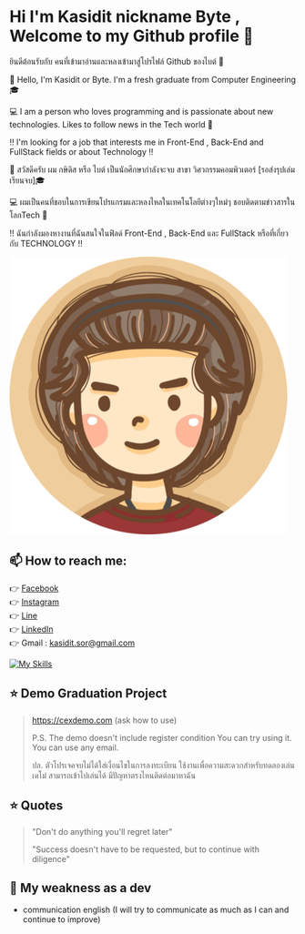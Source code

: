 # Hi I'm Kasidit nickname Byte , Welcome to my Github profile 👾  
 ยินดีต้อนรับกับ คนที่เข้ามาอ่านและหลงเข้ามาสู่โปรไฟล์ Github ของไบต์ 👾

🙋 Hello, I'm Kasidit or Byte. I'm a fresh graduate from Computer Engineering 🎓

💻 I am a person who loves programming and is passionate about new technologies. Likes to follow news in the Tech world 👾

‼️ I'm looking for a job that interests me in Front-End , Back-End and FullStack fields or about Technology  ‼️

🙋 สวัสดีครับ ผม กษิดิส หรือ ไบต์ เป็นนักศึกษากำลังจะจบ สาขา วิศวกรรมคอมพิวเตอร์ [รอส่งรุปเล่มเรียนจบ]🎓

💻 ผมเป็นคนที่ชอบในการเขียนโปรแกรมและหลงไหลในเทคโนโลยีต่างๆใหม่ๆ ชอบติดตามข่าวสารในโลกTech 👾 

‼️ ฉันกำลังมองหางานที่ฉันสนใจในฟิลด์ Front-End , Back-End และ FullStack หรือที่เกี่ยวกับ TECHNOLOGY  ‼️  

![Byteji](./byteji.png)

## <h2>📫 How to reach me:</h2>
👉 [Facebook](https://www.facebook.com/byte.sa/)<br>
👉 [Instagram](https://www.instagram.com/byte_ks/)<br>
👉 [Line](https://linevoom.line.me/user/_dRwJqNCqwX_BJJ50mKZyd9d7QGN-n9-F4bY_CVg)<br>
👉 [LinkedIn]( https://www.linkedin.com/in/byte-ji-a5951a25a/)<br>
👉 Gmail : kasidit.sor@gmail.com <br>


[![My Skills](https://skillicons.dev/icons?i=html,css,js,vue,react,redux,laravel,kotlin,nodejs,java,c,php,bootstrap,materialui,mysql,firebase,express,pr,ps,ai,figma,xd,postman,docker)](https://skillicons.dev)

## ⭐ Demo Graduation Project 
> https://cexdemo.com  (ask how to use)
> 
> P.S. The demo doesn't include register condition  You can try using it. You can use any email.
> 
> ปล. ตัวโปรเจคจบไม่ได้ใส่เงื่อนไขในการลงทะเบียน ใช้งานเพื่อความสะดวกสำหรับทดลองเล่นเดโม่ สามารถเข้าไปเล่นได้ มีปัญหาตรงไหนติดต่อมาหาฉัน

## ⭐ Quotes 
> "Don't do anything you'll regret later"
>
> "Success doesn't have to be requested, but to continue with diligence"

## 💬 My weakness as a dev
-  communication english (I will try to communicate as much as I can and continue to improve)
<!--
**byteji/bytenaja** is a ✨ _special_ ✨ repository because its `README.md` (this file) appears on your GitHub profile.

Here are some ideas to get you started:

- 🔭 I’m currently working on ...
- 🌱 I’m currently learning ...
- 👯 I’m looking to collaborate on ...
- 🤔 I’m looking for help with ...
- 💬 Ask me about ...
- 📫 How to reach me: ...
- 😄 Pronouns: ...
- ⚡ Fun fact: ...
-->
